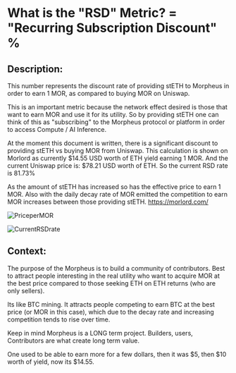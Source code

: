 # What is the "RSD" Metric? = "Recurring Subscription Discount" %

## Description:
This number represents the discount rate of providing stETH to Morpheus in order to earn 1 MOR, as compared to buying MOR on Uniswap.

This is an important metric because the network effect desired is those that want to earn MOR and use it for its utility. So by providing stETH one can think of this as "subscribing" to the Morpheus protocol or platform in order to access Compute / AI Inference.

At the moment this document is written, there is a significant discount to providing stETH vs buying MOR from Uniswap. This calculation is shown on Morlord as currently $14.55 USD worth of ETH yield earning 1 MOR. And the current Uniswap price is: $78.21 USD worth of ETH. So the current RSD rate is 81.73%

As the amount of stETH has increased so has the effective price to earn 1 MOR. Also with the daily decay rate of MOR emitted the competition to earn MOR increases between those providing stETH.
https://morlord.com/

![PriceperMOR](https://github.com/MorpheusAIs/Docs/assets/1563345/4ee35840-632f-4fc7-8d8f-641f816cbcc8)

![CurrentRSDrate](https://github.com/MorpheusAIs/Docs/assets/1563345/974c2dfe-09d3-4087-88d4-151798e65647)

## Context:
The purpose of the Morpheus is to build a community of contributors.
Best to attract people interesting in the real utility who want to acquire MOR at the best price compared to those seeking ETH on ETH returns (who are only sellers).

Its like BTC mining. It attracts people competing to earn BTC at the best price (or MOR in this case), which due to the decay rate and increasing competition tends to rise over time. 

Keep in mind Morpheus is a LONG term project. Builders, users, Contributors are what create long term value.

One used to be able to earn more for a few dollars, then it was $5, then $10 worth of yield, now its $14.55. 
